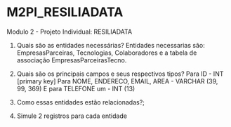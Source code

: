 # M2PI_RESILIADATA
Modulo 2 - Projeto Individual:  RESILIADATA


 1. Quais são as entidades necessárias?
      Entidades necessarias são: EmpresasParceiras, Tecnologias, Colaboradores e a tabela de associação EmpresasParceirasTecno.

  
 2. Quais são os principais campos e seus respectivos tipos?
      Para ID - INT [primary key]
      Para NOME, ENDERECO, EMAIL, AREA - VARCHAR (39, 99, 369)
      E para TELEFONE um - INT (13)

    
 4. Como essas entidades estão relacionadas?;
 5. Simule 2 registros para cada entidade
